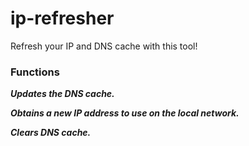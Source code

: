 # ip-refresher
Refresh your IP and DNS cache with this tool!

### Functions

_**Updates the DNS cache.**_

_**Obtains a new IP address to use on the local network.**_

_**Clears DNS cache.**_
